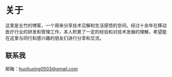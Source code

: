 # 关于

这里是五竹的博客，一个用来分享技术见解和生活感悟的空间。经过十余年在移动医疗行业的研发和管理工作，本人积累了一定的经验和对技术发展的理解，希望能在这里与同行和感兴趣的朋友们进行分享和交流。

## 联系我

邮箱：[huoliuxing0503@gmail.com](mailto:huoliuxing0503@gmail.com)
